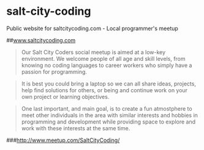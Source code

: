 # salt-city-coding
Public website for saltcitycoding.com - Local programmer's meetup

##www.saltcitycoding.com


> Our Salt City Coders social meetup is aimed at a low-key environment. We welcome people of all age and skill levels, from knowing no coding languages to career workers who simply have a passion for programming.

>It is best you could bring a laptop so we can all share ideas, projects, help find solutions for others, or being and continue work on your own project or learning objectives.
  
> One last important, and main goal, is to create a fun atmostphere to meet other individuals in the area with similar interests and hobbies in programming and development while providing space to explore and work with these interests at the same time.


###http://www.meetup.com/SaltCityCoding/